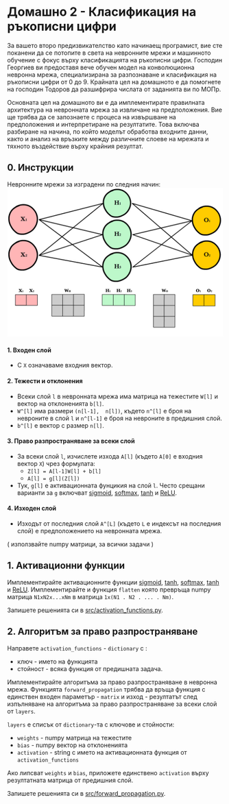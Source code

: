 # Домашно 2 - Класификация на ръкописни цифри

За вашето второ предизвикателство като начинаещ програмист, вие сте поканени да се потопите в света на невронните мрежи и машинното обучение с фокус върху класификацията на ръкописни цифри. Господин Георгиев ви предоставя вече обучен модел на конволюционна невронна мрежа, специализирана за разпознаване и класификация на ръкописни цифри от 0 до 9. Крайната цел на домашното е да помогнете на господин Тодоров да разшифрира числата от заданията ви по МОПр.

Основната цел на домашното ви е да имплементирате правилната архитектура на невронната мрежа за извличане на предположения. Вие ще трябва да се запознаете с процеса на извършване на предположения и интерпретиране на резултатите. Това включва разбиране на начина, по който моделът обработва входните данни, както и анализ на връзките между различните слоеве на мрежата и тяхното въздействие върху крайния резултат.

## 0. Инструкции

Невронните мрежи за изградени по следния начин: 
![Neural Network](neural_network.jpg)



#### 1. Входен слой
- С `X` означаваме входния вектор.

#### 2. Тежести и отклонения
- Всеки слой `l` в невронната мрежа има матрица на тежестите `W[l]` и вектор на отклоненията `b[l]`.
- `W^[l]` има размери `(n[l-1],  n[l])`, където `n^[l]` е броя на невроните в слой `l` и `n^[l-1]` е броя на невроните в предишния слой.
- `b^[l]` е вектор с размер `n[l]`.

#### 3. Право разпространяване за всеки слой
- За всеки слой `l`, изчислете изхода `A[l]` (където `A[0]` е входния вектор `X`) чрез формулата:
  - `Z[l] = A[l-1]W[l] + b[l]`
  - `A[l] = g[l](Z[l])`
- Тук, `g[l]` е активационната фунцикия на слой `l`. Често срещани варианти за `g` включват [sigmoid](https://en.wikipedia.org/wiki/Sigmoid_function), [softmax](https://en.wikipedia.org/wiki/Softmax_function), [tanh](https://en.wikipedia.org/wiki/Hyperbolic_functions#Definitions) и [ReLU](https://en.wikipedia.org/wiki/Rectifier_(neural_networks)).

#### 4. Изходен слой
- Изходът от последния слой `A^[L]` (където `L` е индексът на последния слой) е предположението на невронната мрежа.

( използвайте numpy матрици, за всички задачи )

## 1. Активационни функции

Имплементирайте активационните функции [sigmoid](https://en.wikipedia.org/wiki/Sigmoid_function), [tanh](https://en.wikipedia.org/wiki/Hyperbolic_functions#Definitions), [softmax](https://en.wikipedia.org/wiki/Softmax_function), [tanh](https://en.wikipedia.org/wiki/Hyperbolic_functions#Definitions) и [ReLU](https://en.wikipedia.org/wiki/Rectifier_(neural_networks)). Имплементирайте и функция `flatten` която превръща numpy матрица `N1xN2x...xNm` в матрица `1x(N1 . N2 . ... . Nm)`.

Запишете решенията си в [src/activation_functions.py](src/activation_functions.py).

## 2. Алгоритъм за право разпространяване

Направете `activation_functions` - `dictionary` с :
- ключ - името на функцията
- стойност - всяка функция от предишната задача.

Имплементирайте алгоритъма за право разпространяване в невронна мрежа.
Функцията `forward_propagation` трябва да връща функция с единствен входен параметър - `matrix` и изход - резултатът след изпълняване на алгоритъма за право разпространяване за всеки слой от `layers`. 

`layers` е списък от `dictionary`-та с ключове и стойности:
- `weights` - numpy матрица на тежестите 
- `bias` - numpy вектор на отклоненията
- `activation` - string с името на активационната функция от `activation_functions`

Ако липсват `weights` и `bias`, приложете единствено `activation` върху резултатната матрица от предишния слой.

Запишете решенията си в [src/forward_propagation.py](src/forward_propagation.py).
